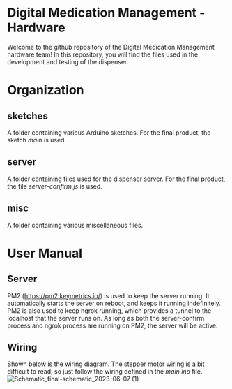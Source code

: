 # Digital Medication Management - Hardware

Welcome to the github repository of the Digital Medication Management hardware team!
In this repository, you will find the files used in the development and testing of the dispenser.

# Organization

## sketches
A folder containing various Arduino sketches. For the final product, the sketch _main_ is used.

## server
A folder containing files used for the dispenser server. For the final product, the file _server-confirm.js_ is used.

## misc
A folder containing various miscellaneous files. 

# User Manual

## Server
PM2 (https://pm2.keymetrics.io/) is used to keep the server running. It automatically starts the server on reboot, and keeps it running indefinitely. PM2 is also used to keep ngrok running, which provides a tunnel to the localhost that the server runs on. As long as both the server-confirm process and ngrok process are running on PM2, the server will be active.

## Wiring

Shown below is the wiring diagram. The stepper motor wiring is a bit difficult to read, so just follow the wiring defined in the _main.ino_ file.
![Schematic_final-schematic_2023-06-07 (1)](https://github.com/zcchen21/DigitalMedicationHardware/assets/86216203/8d09e3f7-7341-4d95-8084-c4dce71d54cc)
